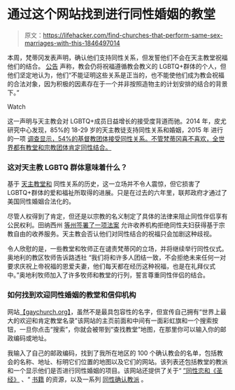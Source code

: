 # 通过这个网站找到进行同性婚姻的教堂

> 原文：<https://lifehacker.com/find-churches-that-perform-same-sex-marriages-with-this-1846497014>

本周，梵蒂冈发表声明，确认他们支持同性关系，但发誓他们不会在天主教堂祝福他们的结合。 [公告](https://press.vatican.va/content/salastampa/en/bollettino/pubblico/2021/03/15/210315b.html) 声称，教会仍将祝福遵循教会教义的 LGBTQ+群体的个人，但他们坚定地认为，他们“不能证明这些关系是正当的，也不能使他们成为教会祝福的合法对象，因为积极的因素存在于一个并非按照造物主的计划安排的结合的背景下。”

Watch

这一声明与天主教会对 LGBTQ+成员日益增长的接受度背道而驰。2014 年，皮尤研究中心发现，85%的 18-29 岁的天主教徒支持同性关系和婚姻，2015 年 进行的一项 [调查显示，54%的基督教团体接受同性关系。不管梵蒂冈喜不喜欢，全世界都有教堂和宗教团体肯定同性结合。](https://www.pewresearch.org/fact-tank/2015/12/18/most-u-s-christian-groups-grow-more-accepting-of-homosexuality/)

### 这对天主教 LGBTQ 群体意味着什么？

基于 [天主教堂和](https://www.hrc.org/resources/stances-of-faiths-on-lgbt-issues-roman-catholic-church) 同性关系的历史，这一立场并不令人震惊，但它损害了 LGBTQ+群体的爱和福祉所取得的进展。只是在过去的六年里，联邦政府才通过了美国同性婚姻合法化的。

尽管人权得到了肯定，但还是以宗教的名义制定了具体的法律来阻止同性伴侣享有公民权利。田纳西州 [等州签署了一项法案](https://www.usatoday.com/story/news/nation/2020/01/24/tennessee-gay-adoption-gov-bill-lee-signs-anti-lgbt-measure/4570788002/) 允许收养机构拒绝同性夫妇获得基于宗教自由的收养服务。天主教会否认他们对同性结合的祝福只会加剧这种歧视。

令人欣慰的是，一些教堂和牧师正在谴责梵蒂冈的立场，并将继续举行同性仪式。奥地利的教区牧师告诉路透社 “我们将和许多人团结一致，不会拒绝未来任何一对要求庆祝上帝祝福的恩爱夫妻，他们每天都在经历这种祝福，也是在礼拜仪式中。”奥地利牧师加入了许多牧师和教堂的行列，誓言尊重同性伴侣的结合。



### 如何找到欢迎同性婚姻的教堂和信仰机构

网站[【gaychurch.org】](https://www.gaychurch.org/)，虽然不是最具包容性的名字，但宣传自己拥有“世界上最大的欢迎和肯定教堂名录”该网站的主页前面和中间有一面彩虹旗和一个搜索按钮，一旦你点击“搜索”，你就会被带到“查找教堂”地图，在那里你可以输入你的邮政编码或地址。

我输入了自己的邮政编码，找到了我所在地区的 100 个确认教会的名单，包括教会的名称、地址、标明它们位置的地图以及它们的网站。该列表还包括教堂的教派和一个显示他们是否进行同性婚姻的项目。该网站还提供了关于“ [”同性恋和《圣经》](https://www.gaychurch.org/homosexuality-and-the-bible/) 、“ [书籍](https://www.gaychurch.org/bookstore/) 的资源，以及一系列 [同性确认教派](https://www.gaychurch.org/affirming-denominations/) 。